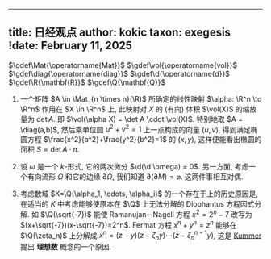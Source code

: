 
---
title: 日经观点
author: kokic
taxon: exegesis
!date: February 11, 2025
---

$\gdef\Mat{\operatorname{Mat}}$
$\gdef\vol{\operatorname{vol}}$
$\gdef\diag{\operatorname{diag}}$
$\gdef\d{\operatorname{d}}$
$\gdef\R{\mathbf{R}}$
$\gdef\Q{\mathbf{Q}}$

1. 一个矩阵 $A \in \Mat_{n \times n}(\R)$ 所确定的线性映射 $\alpha: \R^n \to \R^n$ 作用在 $X \in \R^n$ 上, 此映射对 $X$ 的 (有向) 体积 $\vol(X)$ 的缩放量为 $\det A$. 即 $\vol(\alpha X) = \det A \cdot \vol(X)$. 特别地取 $A = \diag(a,b)$, 然后乘单位圆 $u^2+v^2=1$ 上一点构成的向量 $(u,v)$, 得到满足椭圆方程 $\frac{x^2}{a^2}+\frac{y^2}{b^2}=1$ 的 $(x,y)$, 这样便能看出椭圆的面积 $S = \det A \cdot \pi$. 

1. 设 $\omega$ 是一个 $k$-形式, 它的两次微分 $\d(\d \omega) = 0$. 另一方面, 考虑一个有向流形 $\Omega$ 和它的边缘 $\partial \Omega$, 我们知道 $\partial(\partial M) = \varnothing$. 这两件事相互对偶. 

1. 考虑数域 $K=\Q(\alpha_1, \cdots, \alpha_i)$ 的一个存在于上的历史原因是, 在适当的 $K$ 中考虑能够使原本在 $\Q$ 上无法分解的 Diophantus 方程因式分解.  如 $\Q(\sqrt{-7})$ 能使 Ramanujan--Nagell 方程 $x^2=2^n-7$ 改写为 $(x+\sqrt{-7})(x-\sqrt{-7})=2^n$. Fermat 方程 $x^n+y^n=z^n$ 能够在 $\Q(\zeta_n)$ 上分解成 $x^n=(z-y)(z-\zeta_n y) \cdots (z-\zeta_n^{n-1} y)$, 这是 [Kummer](/person/ernst-kummer) 提出 **理想数** 概念的一个原因. 

